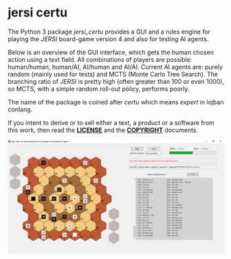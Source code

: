 # jersi certu

The Python 3 package *jersi_certu* provides a GUI and a rules engine for playing the *JERSI* board-game version 4 and also for testing AI agents. 

Below is an overview of the GUI interface, which gets the human chosen action using a text field. All combinations of players are possible: human/human, human/AI, AI/human and AI/AI. Current AI agents are: purely random (mainly used for tests) and MCTS (Monte Carlo Tree Search). The branching ratio of *JERSI* is pretty high (often greater than 100 or even 1000), so MCTS, with a simple random roll-out policy, performs poorly.

The name of the package is coined after *certu* which means *expert* in lojban conlang.

If you intent to derive or to sell either a text, a product or a software from this work, then read the [**LICENSE**](./docs/LICENSE.txt) and the  [**COPYRIGHT**](./docs/COPYRIGHT.md)  documents.

![](./docs/jersi-scene.png)

<u></u>